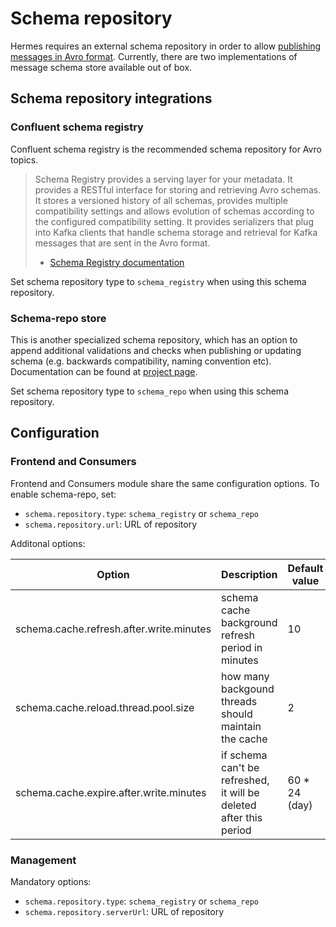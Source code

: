 # Schema repository

Hermes requires an external schema repository in order to allow [publishing messages in Avro format](/user/publishing-avro).
Currently, there are two implementations of message schema store available out of box.

## Schema repository integrations

### Confluent schema registry

Confluent schema registry is the recommended schema repository for Avro topics.

> Schema Registry provides a serving layer for your metadata. It provides a RESTful interface for storing and retrieving Avro schemas.
> It stores a versioned history of all schemas, provides multiple compatibility settings and allows evolution
> of schemas according to the configured compatibility setting. It provides serializers that plug into Kafka clients
> that handle schema storage and retrieval for Kafka messages that are sent in the Avro format.
> - [Schema Registry documentation](https://github.com/confluentinc/schema-registry)

Set schema repository type to `schema_registry` when using this schema repository.

### Schema-repo store

This is another specialized schema repository, which has an option to append additional validations and checks when publishing
or updating schema (e.g. backwards compatibility, naming convention etc). Documentation can be found at
[project page](http://schemarepo.org).

Set schema repository type to `schema_repo` when using this schema repository.

## Configuration

### Frontend and Consumers

Frontend and Consumers module share the same configuration options. To enable schema-repo, set:

* `schema.repository.type`: `schema_registry` or `schema_repo`
* `schema.repository.url`: URL of repository

Additonal options:

Option                                   | Description                                                        | Default value
---------------------------------------- | ------------------------------------------------------------------ | -------------
schema.cache.refresh.after.write.minutes | schema cache background refresh period in minutes                  | 10
schema.cache.reload.thread.pool.size     | how many backgound threads should maintain the cache               | 2
schema.cache.expire.after.write.minutes  | if schema can't be refreshed, it will be deleted after this period | 60 * 24 (day)

### Management

Mandatory options:

* `schema.repository.type`: `schema_registry` or `schema_repo`
* `schema.repository.serverUrl`: URL of repository
